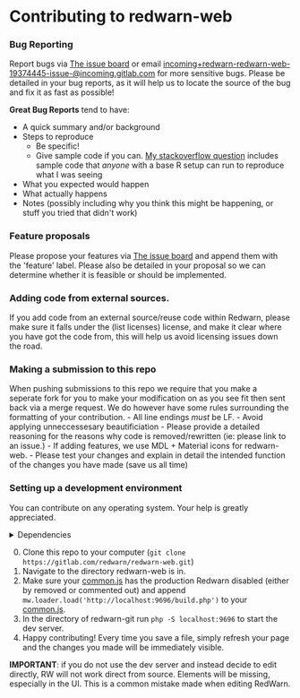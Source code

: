 # Contributing to redwarn-web

### Bug Reporting

Report bugs via [The issue board](https://gitlab.com/redwarn/redwarn-web/-/issues) or email [incoming+redwarn-redwarn-web-19374445-issue-@incoming.gitlab.com](mailto:incoming+redwarn-redwarn-web-19374445-issue-@incoming.gitlab.com) for more sensitive bugs. Please be detailed in your bug reports, as it will help us to locate the source of the bug and fix it as fast as possible!

**Great Bug Reports** tend to have:

- A quick summary and/or background
- Steps to reproduce
  - Be specific!
  - Give sample code if you can. [My stackoverflow question](http://stackoverflow.com/q/12488905/180626) includes sample code that *anyone* with a base R setup can run to reproduce what I was seeing
- What you expected would happen
- What actually happens
- Notes (possibly including why you think this might be happening, or stuff you tried that didn't work)

### Feature proposals

Please propose your features via [The issue board](https://gitlab.com/redwarn/redwarn-web/-/issues) and append them with the 'feature' label. Please also be detailed in your proposal so we can determine whether it is feasible or should be implemented.

### Adding code from external sources.

If you add code from an external source/reuse code within Redwarn, please make sure it falls under the (list licenses) license, and make it clear where you have got the code from, this will help us avoid licensing issues down the road.

### Making a submission to this repo

When pushing submissions to this repo we require that you make a seperate fork for you to make your modification on as you see fit then sent back via a merge request. We do however have some rules surrounding the formatting of your contribution.
    - All line endings *must* be LF.
    - Avoid applying unneccessesary beautificiation
    - Please provide a detailed reasoning for the reasons why code is removed/rewritten (ie: please link to an issue.)
    - If adding features, we use MDL + Material icons for redwarn-web.
    - Please test your changes and explain in detail the intended function of the changes you have made (save us all time)

### Setting up a development environment

You can contribute on any operating system. Your help is greatly appreciated.

<details>
    <summary>Dependencies</summary>
    <li>
    You need PHP installed.
    </li>
</details>

0. Clone this repo to your computer (`git clone https://gitlab.com/redwarn/redwarn-web.git`)
1. Navigate to the directory redwarn-web is in.
3. Make sure your [common.js](https://en.wikipedia.org/wiki/Special:MyPage/common.js) has the production Redwarn disabled (either by removed or commented out) and append `mw.loader.load('http://localhost:9696/build.php')` to your [common.js](https://en.wikipedia.org/wiki/Special:MyPage/common.js).
4. In the directory of redwarn-git run `php -S localhost:9696` to start the dev server.
5. Happy contributing! Every time you save a file, simply refresh your page and the changes you made will be immediately visible.

<b>IMPORTANT</b>: if you do not use the dev server and instead decide to edit directly, RW will not work direct from source. Elements will be missing, especially in the UI. This is a common mistake made when editing RedWarn.

